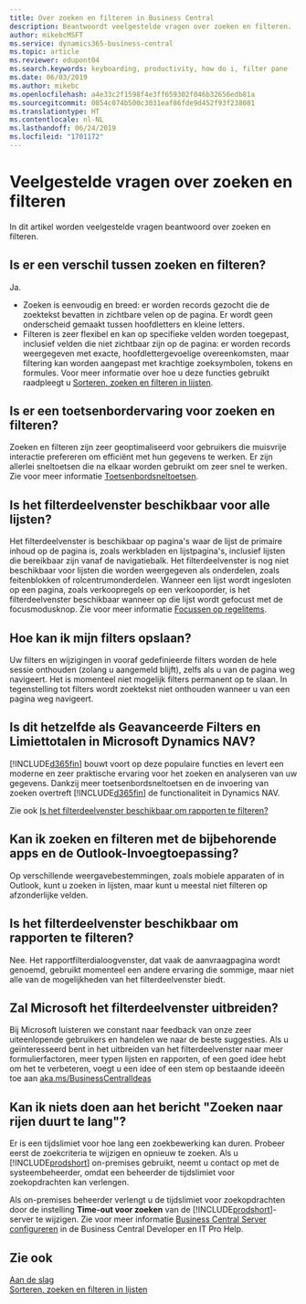 ```yaml
---
title: Over zoeken en filteren in Business Central
description: Beantwoordt veelgestelde vragen over zoeken en filteren.
author: mikebcMSFT
ms.service: dynamics365-business-central
ms.topic: article
ms.reviewer: edupont04
ms.search.keywords: keyboarding, productivity, how do i, filter pane
ms.date: 06/03/2019
ms.author: mikebc
ms.openlocfilehash: a4e33c2f1598f4e3ff659302f046b32656edb81a
ms.sourcegitcommit: 0854c074b500c3031eaf86fde9d452f93f238081
ms.translationtype: HT
ms.contentlocale: nl-NL
ms.lasthandoff: 06/24/2019
ms.locfileid: "1701172"
---
```

# <a name="searching-and-filtering-faq"></a>Veelgestelde vragen over zoeken en filteren
In dit artikel worden veelgestelde vragen beantwoord over zoeken en filteren.

## <a name="is-there-a-difference-between-searching-and-filtering"></a>Is er een verschil tussen zoeken en filteren?
Ja.
- Zoeken is eenvoudig en breed: er worden records gezocht die de zoektekst bevatten in zichtbare velen op de pagina. Er wordt geen onderscheid gemaakt tussen hoofdletters en kleine letters.
- Filteren is zeer flexibel en kan op specifieke velden worden toegepast, inclusief velden die niet zichtbaar zijn op de pagina: er worden records weergegeven met exacte, hoofdlettergevoelige overeenkomsten, maar filtering kan worden aangepast met krachtige zoeksymbolen, tokens en formules. Voor meer informatie over hoe u deze functies gebruikt raadpleegt u [Sorteren, zoeken en filteren in lijsten](ui-enter-criteria-filters.md).

## <a name="is-there-a-keyboard-experience-for-search-and-filter"></a>Is er een toetsenbordervaring voor zoeken en filteren?
Zoeken en filteren zijn zeer geoptimaliseerd voor gebruikers die muisvrije interactie prefereren om efficiënt met hun gegevens te werken. Er zijn allerlei sneltoetsen die na elkaar worden gebruikt om zeer snel te werken. Zie voor meer informatie [Toetsenbordsneltoetsen](keyboard-shortcuts.md#KeyboardFilter).

## <a name="is-the-filter-pane-available-on-all-lists"></a>Is het filterdeelvenster beschikbaar voor alle lijsten?
Het filterdeelvenster is beschikbaar op pagina's waar de lijst de primaire inhoud op de pagina is, zoals werkbladen en lijstpagina's, inclusief lijsten die bereikbaar zijn vanaf de navigatiebalk. Het filterdeelvenster is nog niet beschikbaar voor lijsten die worden weergegeven als onderdelen, zoals feitenblokken of rolcentrumonderdelen. Wanneer een lijst wordt ingesloten op een pagina, zoals verkoopregels op een verkooporder, is het filterdeelvenster beschikbaar wanneer op die lijst wordt gefocust met de focusmodusknop. Zie voor meer informatie [Focussen op regelitems](ui-enter-data.md#Focus).

## <a name="how-can-i-save-my-filters"></a>Hoe kan ik mijn filters opslaan?

Uw filters en wijzigingen in vooraf gedefinieerde filters worden de hele sessie onthouden (zolang u aangemeld blijft), zelfs als u van de pagina weg navigeert. Het is momenteel niet mogelijk filters permanent op te slaan. In tegenstelling tot filters wordt zoektekst niet onthouden wanneer u van een pagina weg navigeert.

## <a name="is-this-the-same-as-advanced-filters-and-limit-totals-in-microsoft-dynamics-nav"></a>Is dit hetzelfde als Geavanceerde Filters en Limiettotalen in Microsoft Dynamics NAV?

[!INCLUDE[d365fin](includes/d365fin_md.md)] bouwt voort op deze populaire functies en levert een moderne en zeer praktische ervaring voor het zoeken en analyseren van uw gegevens. Dankzij meer toetsenbordsneltoetsen en de invoering van zoeken overtreft [!INCLUDE[d365fin](includes/d365fin_md.md)] de functionaliteit in Dynamics NAV.  

Zie ook [Is het filterdeelvenster beschikbaar om rapporten te filteren?](#is-the-filter-pane-available-for-filtering-reports)  

## <a name="can-i-search-and-filter-using-the-companion-apps-and-outlook-addin"></a>Kan ik zoeken en filteren met de bijbehorende apps en de Outlook-Invoegtoepassing?
Op verschillende weergavebestemmingen, zoals mobiele apparaten of in Outlook, kunt u zoeken in lijsten, maar kunt u meestal niet filteren op afzonderlijke velden.

## <a name="is-the-filter-pane-available-for-filtering-reports"></a>Is het filterdeelvenster beschikbaar om rapporten te filteren?
Nee. Het rapportfilterdialoogvenster, dat vaak de aanvraagpagina wordt genoemd, gebruikt momenteel een andere ervaring die sommige, maar niet alle van de mogelijkheden van het filterdeelvenster biedt.

## <a name="will-microsoft-extend-the-filter-pane-experience"></a>Zal Microsoft het filterdeelvenster uitbreiden?
Bij Microsoft luisteren we constant naar feedback van onze zeer uiteenlopende gebruikers en handelen we naar de beste suggesties. Als u geïnteresseerd bent in het uitbreiden van het filterdeelvenster naar meer formulierfactoren, meer typen lijsten en rapporten, of een goed idee hebt om het te verbeteren, voegt u een idee of een stem op bestaande ideeën toe aan [aka.ms/BusinessCentralIdeas](https://aka.ms/businesscentralideas)

## <a name="can-i-do-anything-about-the-searching-for-rows-is-taking-too-long-message"></a>Kan ik niets doen aan het bericht "Zoeken naar rijen duurt te lang"?

Er is een tijdslimiet voor hoe lang een zoekbewerking kan duren. Probeer eerst de zoekcriteria te wijzigen en opnieuw te zoeken. Als u [!INCLUDE[prodshort](includes/prodshort.md)] on-premises gebruikt, neemt u contact op met de systeembeheerder, omdat een beheerder de tijdslimiet voor zoekopdrachten kan verlengen.

Als on-premises beheerder verlengt u de tijdslimiet voor zoekopdrachten door de instelling **Time-out voor zoeken** van de [!INCLUDE[prodshort](includes/prodshort.md)]-server te wijzigen. Zie voor meer informatie [Business Central Server configureren](https://docs.microsoft.com/en-us/dynamics365/business-central/dev-itpro/administration/configure-server-instance?#Database) in de Business Central Developer en IT Pro Help.

## <a name="see-also"></a>Zie ook

[Aan de slag](product-get-started.md)  
[Sorteren, zoeken en filteren in lijsten](ui-enter-criteria-filters.md)  
